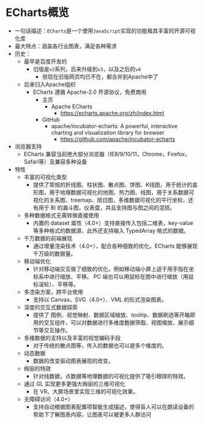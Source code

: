 # ECharts概览

* 一句话描述：`ECharts`是一个使用`JavaScript`实现的功能极其丰富的开源可视化库
* 最大特点：涵盖各行业图表，满足各种需求
* 历史：
  * 最早是百度开发的
    * 旧版是`v2`系列，后来升级到`v3`，以及之后的`v4`
      * 但现在旧版网页均已不在，都合并到Apache中了
  * 后来归入Apache组织
    * ECharts 遵循 Apache-2.0 开源协议，免费商用
      * 主页
        * Apache ECharts
          * https://echarts.apache.org/zh/index.html
      * GitHub
        * apache/incubator-echarts: A powerful, interactive charting and visualization library for browser
          * https://github.com/apache/incubator-echarts
* 浏览器支持
  * ECharts 兼容当前绝大部分浏览器（IE8/9/10/11，Chrome，Firefox，Safari等）及兼容多种设备
* 特性
  * 丰富的可视化类型
    * 提供了常规的折线图、柱状图、散点图、饼图、K线图，用于统计的盒形图，用于地理数据可视化的地图、热力图、线图，用于关系数据可视化的关系图、treemap、旭日图，多维数据可视化的平行坐标，还有用于 BI 的漏斗图，仪表盘，并且支持图与图之间的混搭。
  * 多种数据格式无需转换直接使用
    * 内置的 dataset 属性（4.0+）支持直接传入包括二维表，key-value 等多种格式的数据源，此外还支持输入 TypedArray 格式的数据。
  * 千万数据的前端展现
    * 通过增量渲染技术（4.0+），配合各种细致的优化，ECharts 能够展现千万级的数据量。
  * 移动端优化
    * 针对移动端交互做了细致的优化，例如移动端小屏上适于用手指在坐标系中进行缩放、平移。 PC 端也可以用鼠标在图中进行缩放（用鼠标滚轮）、平移等。
  * 多渲染方案，跨平台使用
    * 支持以 Canvas、SVG（4.0+）、VML 的形式渲染图表。
  * 深度的交互式数据探索
    * 提供了 图例、视觉映射、数据区域缩放、tooltip、数据刷选等开箱即用的交互组件，可以对数据进行多维度数据筛取、视图缩放、展示细节等交互操作。
  * 多维数据的支持以及丰富的视觉编码手段
    * 对于传统的散点图等，传入的数据也可以是多个维度的。
  * 动态数据
    * 数据的改变驱动图表展现的改变。
  * 绚丽的特效
    * 针对线数据，点数据等地理数据的可视化提供了吸引眼球的特效。
  * 通过 GL 实现更多更强大绚丽的三维可视化
    * 在 VR、大屏场景里实现三维的可视化效果。
  * 无障碍访问（4.0+）
    * 支持自动根据图表配置项智能生成描述，使得盲人可以在朗读设备的帮助下了解图表内容，让图表可以被更多人群访问
